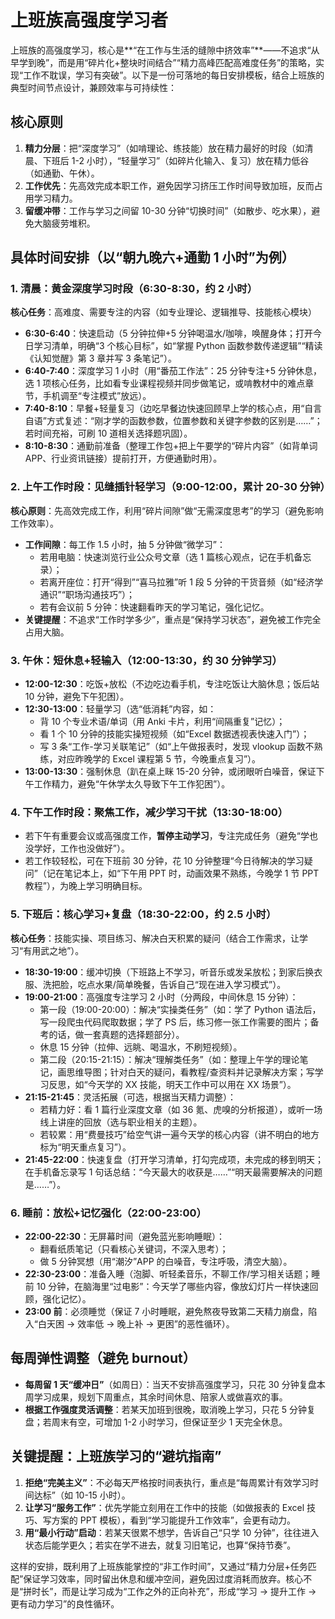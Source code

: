 # 上班族高强度学习者

上班族的高强度学习，核心是**“在工作与生活的缝隙中挤效率”**——不追求“从早学到晚”，而是用“碎片化+整块时间结合”“精力高峰匹配高难度任务”的策略，实现“工作不耽误，学习有突破”。以下是一份可落地的每日安排模板，结合上班族的典型时间节点设计，兼顾效率与可持续性：

## **核心原则**

1. **精力分层**：把“深度学习”（如啃理论、练技能）放在精力最好的时段（如清晨、下班后 1-2 小时），“轻量学习”（如碎片化输入、复习）放在精力低谷（如通勤、午休）。
2. **工作优先**：先高效完成本职工作，避免因学习挤压工作时间导致加班，反而占用学习精力。
3. **留缓冲带**：工作与学习之间留 10-30 分钟“切换时间”（如散步、吃水果），避免大脑疲劳堆积。

## **具体时间安排（以“朝九晚六+通勤 1 小时”为例）**

### **1. 清晨：黄金深度学习时段（6:30-8:30，约 2 小时）**

**核心任务**：高难度、需要专注的内容（如专业理论、逻辑推导、技能核心模块）

- **6:30-6:40**：快速启动（5 分钟拉伸+5 分钟喝温水/咖啡，唤醒身体；打开今日学习清单，明确“3 个核心目标”，如“掌握 Python 函数参数传递逻辑”“精读《认知觉醒》第 3 章并写 3 条笔记”）。
- **6:40-7:40**：深度学习 1 小时（用“番茄工作法”：25 分钟专注+5 分钟休息，选 1 项核心任务，比如看专业课程视频并同步做笔记，或啃教材中的难点章节，手机调至“专注模式”放远）。
- **7:40-8:10**：早餐+轻量复习（边吃早餐边快速回顾早上学的核心点，用“自言自语”方式复述：“刚才学的函数参数，位置参数和关键字参数的区别是……”；若时间充裕，可刷 10 道相关选择题巩固）。
- **8:10-8:30**：通勤前准备（整理工作包+把上午要学的“碎片内容”（如背单词 APP、行业资讯链接）提前打开，方便通勤时用）。

### **2. 上午工作时段：见缝插针轻学习（9:00-12:00，累计 20-30 分钟）**

**核心原则**：先高效完成工作，利用“碎片间隙”做“无需深度思考”的学习（避免影响工作效率）。

- **工作间隙**：每工作 1.5 小时，抽 5 分钟做“微学习”：
  - 若用电脑：快速浏览行业公众号文章（选 1 篇核心观点，记在手机备忘录）；
  - 若离开座位：打开“得到”“喜马拉雅”听 1 段 5 分钟的干货音频（如“经济学通识”“职场沟通技巧”）；
  - 若有会议前 5 分钟：快速翻看昨天的学习笔记，强化记忆。
- **关键提醒**：不追求“工作时学多少”，重点是“保持学习状态”，避免被工作完全占用大脑。

### **3. 午休：短休息+轻输入（12:00-13:30，约 30 分钟学习）**

- **12:00-12:30**：吃饭+放松（不边吃边看手机，专注吃饭让大脑休息；饭后站 10 分钟，避免下午犯困）。
- **12:30-13:00**：轻量学习（选“低消耗”内容，如：
  - 背 10 个专业术语/单词（用 Anki 卡片，利用“间隔重复”记忆）；
  - 看 1 个 10 分钟的技能实操短视频（如“Excel 数据透视表快速入门”）；
  - 写 3 条“工作-学习关联笔记”（如“上午做报表时，发现 vlookup 函数不熟练，对应昨晚学的 Excel 课程第 5 节，今晚重点复习”）。
- **13:00-13:30**：强制休息（趴在桌上眯 15-20 分钟，或闭眼听白噪音，保证下午工作精力，避免“午休学太久导致下午工作犯困”）。

### **4. 下午工作时段：聚焦工作，减少学习干扰（13:30-18:00）**

- 若下午有重要会议或高强度工作，**暂停主动学习**，专注完成任务（避免“学也没学好，工作也没做好”）。
- 若工作较轻松，可在下班前 30 分钟，花 10 分钟整理“今日待解决的学习疑问”（记在笔记本上，如“下午用 PPT 时，动画效果不熟练，今晚学 1 节 PPT 教程”），为晚上学习明确目标。

### **5. 下班后：核心学习+复盘（18:30-22:00，约 2.5 小时）**

**核心任务**：技能实操、项目练习、解决白天积累的疑问（结合工作需求，让学习“有用武之地”）。

- **18:30-19:00**：缓冲切换（下班路上不学习，听音乐或发呆放松；到家后换衣服、洗把脸，吃点水果/简单晚餐，告诉自己“现在进入学习模式”）。
- **19:00-21:00**：高强度专注学习 2 小时（分两段，中间休息 15 分钟）：
  - 第一段（19:00-20:00）：解决“实操类任务”（如：学了 Python 语法后，写一段爬虫代码爬取数据；学了 PS 后，练习修一张工作需要的图片；备考的话，做一套真题的选择题部分）。
  - 休息 15 分钟（拉伸、远眺、喝温水，不刷短视频）。
  - 第二段（20:15-21:15）：解决“理解类任务”（如：整理上午学的理论笔记，画思维导图；针对白天的疑问，看教程/查资料并记录解决方案；写学习反思，如“今天学的 XX 技能，明天工作中可以用在 XX 场景”）。
- **21:15-21:45**：灵活拓展（可选，根据当天精力调整）：
  - 若精力好：看 1 篇行业深度文章（如 36 氪、虎嗅的分析报道），或听一场线上讲座的回放（选与职业相关的主题）。
  - 若较累：用“费曼技巧”给空气讲一遍今天学的核心内容（讲不明白的地方标为“明天重点复习”）。
- **21:45-22:00**：快速复盘（打开学习清单，打勾完成项，未完成的移到明天；在手机备忘录写 1 句话总结：“今天最大的收获是……”“明天最需要解决的问题是……”）。

### **6. 睡前：放松+记忆强化（22:00-23:00）**

- **22:00-22:30**：无屏幕时间（避免蓝光影响睡眠）：
  - 翻看纸质笔记（只看核心关键词，不深入思考）；
  - 做 5 分钟冥想（用“潮汐”APP 的白噪音，专注呼吸，清空大脑）。
- **22:30-23:00**：准备入睡（泡脚、听轻柔音乐，不聊工作/学习相关话题；睡前 10 分钟，在脑海里“过电影”：今天学了哪些内容，像放幻灯片一样快速回顾，强化记忆）。
- **23:00 前**：必须睡觉（保证 7 小时睡眠，避免熬夜导致第二天精力崩盘，陷入“白天困 → 效率低 → 晚上补 → 更困”的恶性循环）。

## **每周弹性调整（避免 burnout）**

- **每周留 1 天“缓冲日”**（如周日）：当天不安排高强度学习，只花 30 分钟复盘本周学习成果，规划下周重点，其余时间休息、陪家人或做喜欢的事。
- **根据工作强度灵活调整**：若某天加班到很晚，取消晚上学习，只花 5 分钟复盘；若周末有空，可增加 1-2 小时学习，但保证至少 1 天完全休息。

## **关键提醒：上班族学习的“避坑指南”**

1. **拒绝“完美主义”**：不必每天严格按时间表执行，重点是“每周累计有效学习时间达标”（如 10-15 小时）。
2. **让学习“服务工作”**：优先学能立刻用在工作中的技能（如做报表的 Excel 技巧、写方案的 PPT 模板），看到“学习能提升工作效率”，会更有动力。
3. **用“最小行动”启动**：若某天很累不想学，告诉自己“只学 10 分钟”，往往进入状态后能学更久；若实在学不进去，就复习旧笔记，也算“保持节奏”。

这样的安排，既利用了上班族能掌控的“非工作时间”，又通过“精力分层+任务匹配”保证学习效率，同时留出休息和缓冲空间，避免因过度消耗而放弃。核心不是“拼时长”，而是让学习成为“工作之外的正向补充”，形成“学习 → 提升工作 → 更有动力学习”的良性循环。
